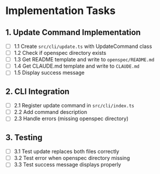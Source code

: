 # Implementation Tasks

## 1. Update Command Implementation
- [ ] 1.1 Create `src/cli/update.ts` with UpdateCommand class
- [ ] 1.2 Check if openspec directory exists
- [ ] 1.3 Get README template and write to `openspec/README.md`
- [ ] 1.4 Get CLAUDE.md template and write to `CLAUDE.md`
- [ ] 1.5 Display success message

## 2. CLI Integration
- [ ] 2.1 Register update command in `src/cli/index.ts`
- [ ] 2.2 Add command description
- [ ] 2.3 Handle errors (missing openspec directory)

## 3. Testing
- [ ] 3.1 Test update replaces both files correctly
- [ ] 3.2 Test error when openspec directory missing
- [ ] 3.3 Test success message displays properly